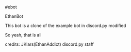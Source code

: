 #ebot

EthanBot

This bot is a clone of the example bot in discord.py
modified

So yeah, that is all

credits:
JKlars(EthanAddict)
discord.py staff
